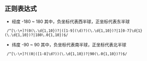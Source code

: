 ## 正则表达式
* 经度 -180 ~ 180 其中，负坐标代表西半球，正坐标代表东半球
```
 /^[\-\+]?(0(\.\d{1,10})?|([1-9](\d)?)(\.\d{1,10})?|1[0-7]\d{1}(\.\d{1,10})?|180\.0{1,10})$/
```
* 纬度 -90 ~ 90 其中，负坐标代表南半球，正坐标代表北半球
```
 /^[\-\+]?((0|([1-8]\d?))(\.\d{1,10})?|90(\.0{1,10})?)$/
```